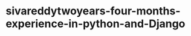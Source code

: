 sivareddytwoyears-four-months-experience-in-python-and-Django
=============================================================
